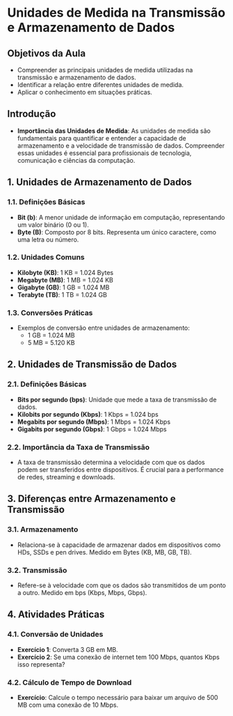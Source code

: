 # Unidades de Medida na Transmissão e Armazenamento de Dados

## Objetivos da Aula
- Compreender as principais unidades de medida utilizadas na transmissão e armazenamento de dados.
- Identificar a relação entre diferentes unidades de medida.
- Aplicar o conhecimento em situações práticas.

## Introdução
- **Importância das Unidades de Medida**: As unidades de medida são fundamentais para quantificar e entender a capacidade de armazenamento e a velocidade de transmissão de dados. Compreender essas unidades é essencial para profissionais de tecnologia, comunicação e ciências da computação.

## 1. Unidades de Armazenamento de Dados

### 1.1. Definições Básicas
- **Bit (b)**: A menor unidade de informação em computação, representando um valor binário (0 ou 1).
- **Byte (B)**: Composto por 8 bits. Representa um único caractere, como uma letra ou número.

### 1.2. Unidades Comuns
- **Kilobyte (KB)**: 1 KB = 1.024 Bytes
- **Megabyte (MB)**: 1 MB = 1.024 KB
- **Gigabyte (GB)**: 1 GB = 1.024 MB
- **Terabyte (TB)**: 1 TB = 1.024 GB

### 1.3. Conversões Práticas
- Exemplos de conversão entre unidades de armazenamento:
  - 1 GB = 1.024 MB
  - 5 MB = 5.120 KB

## 2. Unidades de Transmissão de Dados

### 2.1. Definições Básicas
- **Bits por segundo (bps)**: Unidade que mede a taxa de transmissão de dados.
- **Kilobits por segundo (Kbps)**: 1 Kbps = 1.024 bps
- **Megabits por segundo (Mbps)**: 1 Mbps = 1.024 Kbps
- **Gigabits por segundo (Gbps)**: 1 Gbps = 1.024 Mbps

### 2.2. Importância da Taxa de Transmissão
- A taxa de transmissão determina a velocidade com que os dados podem ser transferidos entre dispositivos. É crucial para a performance de redes, streaming e downloads.

## 3. Diferenças entre Armazenamento e Transmissão

### 3.1. Armazenamento
- Relaciona-se à capacidade de armazenar dados em dispositivos como HDs, SSDs e pen drives. Medido em Bytes (KB, MB, GB, TB).

### 3.2. Transmissão
- Refere-se à velocidade com que os dados são transmitidos de um ponto a outro. Medido em bps (Kbps, Mbps, Gbps).

## 4. Atividades Práticas

### 4.1. Conversão de Unidades
- **Exercício 1**: Converta 3 GB em MB.
- **Exercício 2**: Se uma conexão de internet tem 100 Mbps, quantos Kbps isso representa?

### 4.2. Cálculo de Tempo de Download
- **Exercício**: Calcule o tempo necessário para baixar um arquivo de 500 MB com uma conexão de 10 Mbps.
